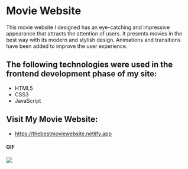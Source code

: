 <h1>Movie Website</h1>

This movie website I designed has an eye-catching and impressive appearance that attracts the attention of users. It presents movies in the best way with its modern and stylish design. Animations and transitions have been added to improve the user experience.

<h2> The following technologies were used in the frontend development phase of my site: </h2>

- HTML5
- CSS3
- JavaScript

<h2> Visit My Movie Website: </h2>

- https://thebestmoviewebsite.netlify.app

<h4>GIF</h4>

![](img/Movie-Web.gif)
